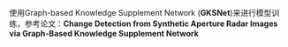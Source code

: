 使用Graph-based Knowledge Supplement Network (**GKSNet**)来进行模型训练，参考论文：**Change Detection from Synthetic Aperture Radar Images via Graph-Based Knowledge Supplement Network**